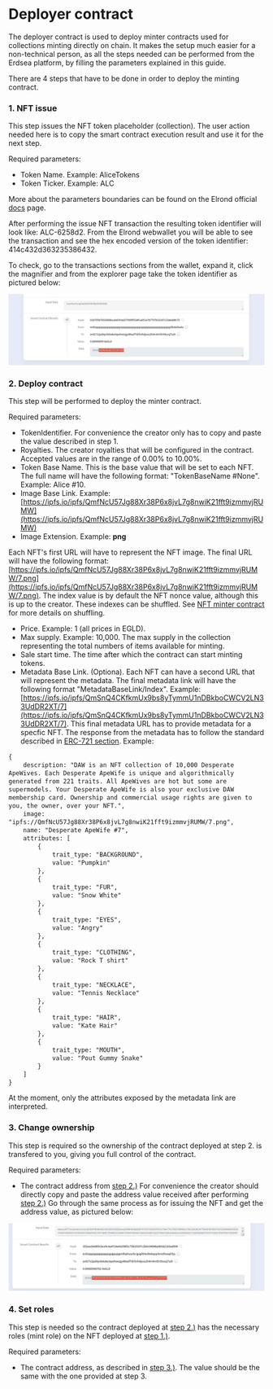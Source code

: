 # Deployer contract

The deployer contract is used to deploy minter contracts used for collections minting directly on chain. It makes the setup much easier for a non-technical person, as all the steps needed can be performed from the Erdsea platform, by filling the parameters explained in this guide.

There are 4 steps that have to be done in order to deploy the minting contract.

### 1. NFT issue

This step issues the NFT token placeholder (collection). The user action needed here is to copy the smart contract execution result and use it for the next step.

Required parameters:

* Token Name. Example: AliceTokens
* Token Ticker. Example: ALC

More about the parameters boundaries can be found on the Elrond official [docs](https://docs.elrond.com/developers/nft-tokens/#issuance-of-non-fungible-tokens) page.

After performing the issue NFT transaction the resulting token identifier will look like: ALC-6258d2. From the Elrond webwallet you will be able to see the transaction and see the hex encoded version of the token identifier: 414c432d363235386432.

To check, go to the transactions sections from the wallet, expand it, click the magnifier and from the explorer page take the token identifier as pictured below:

![](<../.gitbook/assets/WhatsApp Image 2021-11-12 at 00.39.23.jpeg>)

### 2. Deploy contract

This step will be performed to deploy the minter contract.&#x20;

Required parameters:

* TokenIdentifier. For convenience the creator only has to copy and paste the value described in step 1.
* Royalties. The creator royalties that will be configured in the contract. Accepted values are in the range of 0.00% to 10.00%.
* Token Base Name. This is the base value that will be set to each NFT. The full name will have the following format: "TokenBaseName #None". Example: Alice #10.
* Image Base Link. Example: [https://ipfs.io/ipfs/QmfNcU57Jg88Xr38P6x8jvL7g8nwiK21fft9izmmvjRUMW](https://ipfs.io/ipfs/QmfNcU57Jg88Xr38P6x8jvL7g8nwiK21fft9izmmvjRUMW)
* Image Extension. Example: **png**

Each NFT's first URL will have to represent the NFT image. The final URL will have the following format: [https://ipfs.io/ipfs/QmfNcU57Jg88Xr38P6x8jvL7g8nwiK21fft9izmmvjRUMW/7.png](https://ipfs.io/ipfs/QmfNcU57Jg88Xr38P6x8jvL7g8nwiK21fft9izmmvjRUMW/7.png). The index value is by default the NFT nonce value, although this is up to the creator. These indexes can be shuffled. See [NFT minter contract](minter-contract.md#shuffle) for more details on shuffling.

* Price. Example: 1 (all prices in EGLD).
* Max supply. Example: 10,000. The max supply in the collection representing the total numbers of items available for minting.
* Sale start time. The time after which the contract can start minting tokens.
* Metadata Base Link. (Optiona). Each NFT can have a second URL that will represent the metadata. The final metadata link will have the following format "MetadataBaseLink/Index". Example: [https://ipfs.io/ipfs/QmSnQ4CKfkmUx9bs8yTymmU1nDBkboCWCV2LN33UdDR2XT/7](https://ipfs.io/ipfs/QmSnQ4CKfkmUx9bs8yTymmU1nDBkboCWCV2LN33UdDR2XT/7). This final metadata URL has to provide metadata for a specfic NFT. The response from the metadata has to follow the standard described in [ERC-721 section](erd-721-standard.md#erc-721-structure). Example:

```
{
	description: "DAW is an NFT collection of 10,000 Desperate ApeWives. Each Desperate ApeWife is unique and algorithmically generated from 221 traits. All ApeWives are hot but some are supermodels. Your Desperate ApeWife is also your exclusive DAW membership card. Ownership and commercial usage rights are given to you, the owner, over your NFT.",
	image: "ipfs://QmfNcU57Jg88Xr38P6x8jvL7g8nwiK21fft9izmmvjRUMW/7.png",
	name: "Desperate ApeWife #7",
	attributes: [
		{
			trait_type: "BACKGROUND",
			value: "Pumpkin"
		},
		{
			trait_type: "FUR",
			value: "Snow White"
		},
		{
			trait_type: "EYES",
			value: "Angry"
		},
		{
			trait_type: "CLOTHING",
			value: "Rock T shirt"
		},
		{
			trait_type: "NECKLACE",
			value: "Tennis Necklace"
		},
		{
			trait_type: "HAIR",
			value: "Kate Hair"
		},
		{
			trait_type: "MOUTH",
			value: "Pout Gummy Snake"
		}
	]
}
```

At the moment, only the attributes exposed by the metadata link are interpreted.

### 3. Change ownership

This step is required so the ownership of the contract deployed at step 2. is transfered to you, giving you full control of the contract.&#x20;

Required parameters:

* The contract address from [step 2.)](deployer-contract.md#2.-deploy-contract) For convenience the creator should directly copy and paste the address value received after performing [step 2.)](deployer-contract.md#2.-deploy-contract) Go through the same process as for issuing the NFT and get the address value, as pictured below:

![](<../.gitbook/assets/WhatsApp Image 2021-11-12 at 00.39.44.jpeg>)

### 4. Set roles

This step is needed so the contract deployed at [step 2.)](deployer-contract.md#2.-deploy-contract) has the necessary roles (mint role) on the NFT deployed at [step 1.)](deployer-contract.md#1.-nft-issue).



Required parameters:

* The contract address, as described in [step 3.)](deployer-contract.md#2.-change-ownership). The value should be the same with the one provided at step 3.
